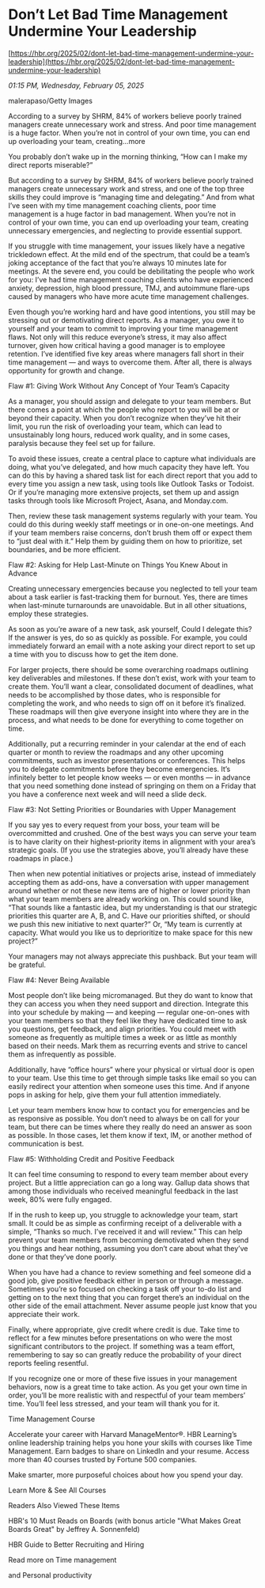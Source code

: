 # Don’t Let Bad Time Management Undermine Your Leadership

[https://hbr.org/2025/02/dont-let-bad-time-management-undermine-your-leadership](https://hbr.org/2025/02/dont-let-bad-time-management-undermine-your-leadership)

*01:15 PM, Wednesday, February 05, 2025*

malerapaso/Getty Images

According to a survey by SHRM, 84% of workers believe poorly trained managers create unnecessary work and stress. And poor time management is a huge factor. When you’re not in control of your own time, you can end up overloading your team, creating...more

You probably don’t wake up in the morning thinking, “How can I make my direct reports miserable?”

But according to a survey by SHRM, 84% of workers believe poorly trained managers create unnecessary work and stress, and one of the top three skills they could improve is “managing time and delegating.” And from what I’ve seen with my time management coaching clients, poor time management is a huge factor in bad management. When you’re not in control of your own time, you can end up overloading your team, creating unnecessary emergencies, and neglecting to provide essential support.

If you struggle with time management, your issues likely have a negative trickledown effect. At the mild end of the spectrum, that could be a team’s joking acceptance of the fact that you’re always 10 minutes late for meetings. At the severe end, you could be debilitating the people who work for you: I’ve had time management coaching clients who have experienced anxiety, depression, high blood pressure, TMJ, and autoimmune flare-ups caused by managers who have more acute time management challenges.

Even though you’re working hard and have good intentions, you still may be stressing out or demotivating direct reports. As a manager, you owe it to yourself and your team to commit to improving your time management flaws. Not only will this reduce everyone’s stress, it may also affect turnover, given how critical having a good manager is to employee retention. I’ve identified five key areas where managers fall short in their time management — and ways to overcome them. After all, there is always opportunity for growth and change.

Flaw #1: Giving Work Without Any Concept of Your Team’s Capacity

As a manager, you should assign and delegate to your team members. But there comes a point at which the people who report to you will be at or beyond their capacity. When you don’t recognize when they’ve hit their limit, you run the risk of overloading your team, which can lead to unsustainably long hours, reduced work quality, and in some cases, paralysis because they feel set up for failure.

To avoid these issues, create a central place to capture what individuals are doing, what you’ve delegated, and how much capacity they have left. You can do this by having a shared task list for each direct report that you add to every time you assign a new task, using tools like Outlook Tasks or Todoist. Or if you’re managing more extensive projects, set them up and assign tasks through tools like Microsoft Project, Asana, and Monday.com.

Then, review these task management systems regularly with your team. You could do this during weekly staff meetings or in one-on-one meetings. And if your team members raise concerns, don’t brush them off or expect them to “just deal with it.” Help them by guiding them on how to prioritize, set boundaries, and be more efficient.

Flaw #2: Asking for Help Last-Minute on Things You Knew About in Advance

Creating unnecessary emergencies because you neglected to tell your team about a task earlier is fast-tracking them for burnout. Yes, there are times when last-minute turnarounds are unavoidable. But in all other situations, employ these strategies.

As soon as you’re aware of a new task, ask yourself, Could I delegate this? If the answer is yes, do so as quickly as possible. For example, you could immediately forward an email with a note asking your direct report to set up a time with you to discuss how to get the item done.

For larger projects, there should be some overarching roadmaps outlining key deliverables and milestones. If these don’t exist, work with your team to create them. You’ll want a clear, consolidated document of deadlines, what needs to be accomplished by those dates, who is responsible for completing the work, and who needs to sign off on it before it’s finalized. These roadmaps will then give everyone insight into where they are in the process, and what needs to be done for everything to come together on time.

Additionally, put a recurring reminder in your calendar at the end of each quarter or month to review the roadmaps and any other upcoming commitments, such as investor presentations or conferences. This helps you to delegate commitments before they become emergencies. It’s infinitely better to let people know weeks — or even months — in advance that you need something done instead of springing on them on a Friday that you have a conference next week and will need a slide deck.

Flaw #3: Not Setting Priorities or Boundaries with Upper Management

If you say yes to every request from your boss, your team will be overcommitted and crushed. One of the best ways you can serve your team is to have clarity on their highest-priority items in alignment with your area’s strategic goals. (If you use the strategies above, you’ll already have these roadmaps in place.)

Then when new potential initiatives or projects arise, instead of immediately accepting them as add-ons, have a conversation with upper management around whether or not these new items are of higher or lower priority than what your team members are already working on. This could sound like, “That sounds like a fantastic idea, but my understanding is that our strategic priorities this quarter are A, B, and C. Have our priorities shifted, or should we push this new initiative to next quarter?” Or, “My team is currently at capacity. What would you like us to deprioritize to make space for this new project?”

Your managers may not always appreciate this pushback. But your team will be grateful.

Flaw #4: Never Being Available

Most people don’t like being micromanaged. But they do want to know that they can access you when they need support and direction. Integrate this into your schedule by making — and keeping — regular one-on-ones with your team members so that they feel like they have dedicated time to ask you questions, get feedback, and align priorities. You could meet with someone as frequently as multiple times a week or as little as monthly based on their needs. Mark them as recurring events and strive to cancel them as infrequently as possible.

Additionally, have “office hours” where your physical or virtual door is open to your team. Use this time to get through simple tasks like email so you can easily redirect your attention when someone uses this time. And if anyone pops in asking for help, give them your full attention immediately.

Let your team members know how to contact you for emergencies and be as responsive as possible. You don’t need to always be on call for your team, but there can be times where they really do need an answer as soon as possible. In those cases, let them know if text, IM, or another method of communication is best.

Flaw #5: Withholding Credit and Positive Feedback

It can feel time consuming to respond to every team member about every project. But a little appreciation can go a long way. Gallup data shows that among those individuals who received meaningful feedback in the last week, 80% were fully engaged.

If in the rush to keep up, you struggle to acknowledge your team, start small. It could be as simple as confirming receipt of a deliverable with a simple, “Thanks so much. I’ve received it and will review.” This can help prevent your team members from becoming demotivated when they send you things and hear nothing, assuming you don’t care about what they’ve done or that they’ve done poorly.

When you have had a chance to review something and feel someone did a good job, give positive feedback either in person or through a message. Sometimes you’re so focused on checking a task off your to-do list and getting on to the next thing that you can forget there’s an individual on the other side of the email attachment. Never assume people just know that you appreciate their work.

Finally, where appropriate, give credit where credit is due. Take time to reflect for a few minutes before presentations on who were the most significant contributors to the project. If something was a team effort, remembering to say so can greatly reduce the probability of your direct reports feeling resentful.

If you recognize one or more of these five issues in your management behaviors, now is a great time to take action. As you get your own time in order, you’ll be more realistic with and respectful of your team members’ time. You’ll feel less stressed, and your team will thank you for it.

Time Management Course

Accelerate your career with Harvard ManageMentor®. HBR Learning’s online leadership training helps you hone your skills with courses like Time Management. Earn badges to share on LinkedIn and your resume. Access more than 40 courses trusted by Fortune 500 companies.

Make smarter, more purposeful choices about how you spend your day.

Learn More & See All Courses

Readers Also Viewed These Items

HBR's 10 Must Reads on Boards (with bonus article "What Makes Great Boards Great" by Jeffrey A. Sonnenfeld)

HBR Guide to Better Recruiting and Hiring

Read more on Time management

and Personal productivity

